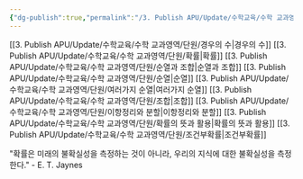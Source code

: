 ```yaml
---
{"dg-publish":true,"permalink":"/3. Publish APU/Update/수학교육/수학 교과영역/수학영역/경우의 수와 확률/","noteIcon":"","created":"","updated":""}
---
```


[[3. Publish APU/Update/수학교육/수학 교과영역/단원/경우의 수\|경우의 수]] 
[[3. Publish APU/Update/수학교육/수학 교과영역/단원/확률\|확률]] 
[[3. Publish APU/Update/수학교육/수학 교과영역/단원/순열과 조합\|순열과 조합]] 
[[3. Publish APU/Update/수학교육/수학 교과영역/단원/순열\|순열]] 
[[3. Publish APU/Update/수학교육/수학 교과영역/단원/여러가지 순열\|여러가지 순열]] 
[[3. Publish APU/Update/수학교육/수학 교과영역/단원/조합\|조합]] 
[[3. Publish APU/Update/수학교육/수학 교과영역/단원/이항정리와 분할\|이항정리와 분할]] 
[[3. Publish APU/Update/수학교육/수학 교과영역/단원/확률의 뜻과 활용\|확률의 뜻과 활용]] 
[[3. Publish APU/Update/수학교육/수학 교과영역/단원/조건부확률\|조건부확률]]


"확률은 미래의 불확실성을 측정하는 것이 아니라, 우리의 지식에 대한 불확실성을 측정한다." - E. T. Jaynes